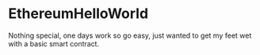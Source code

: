 # EthereumHelloWorld
Nothing special, one days work so go easy, just wanted to get my feet wet with a basic smart contract.
